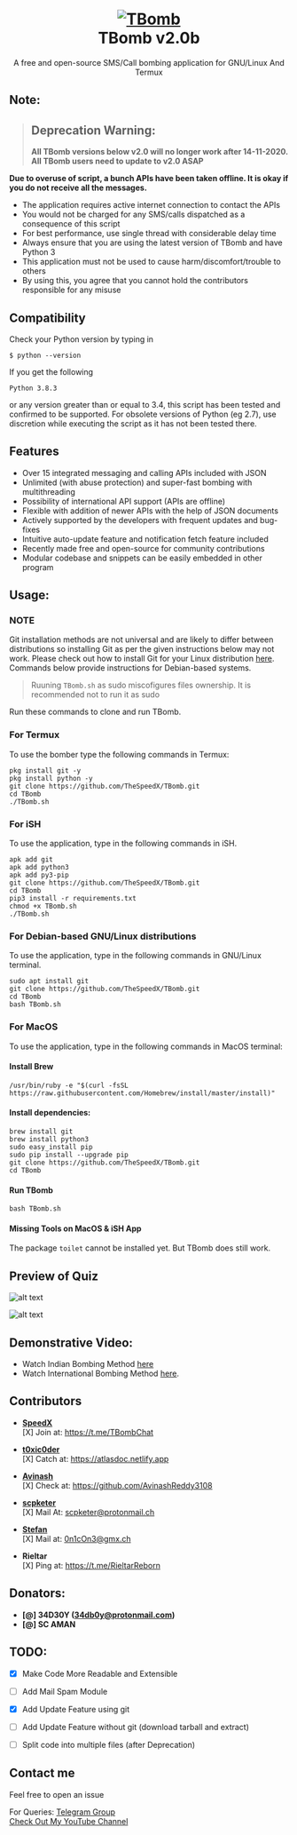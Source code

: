 <h1 align="center">
  <br>
  <a href="https://github.com/TheSpeedX/TBomb"><img src="https://i.ibb.co/F4HBKqm/TBomb.png" alt="TBomb"></a>
  <br>
  TBomb v2.0b
  <br>
</h1>


<p align="center">A free and open-source SMS/Call bombing application for GNU/Linux And Termux</p>

## Note:


> ## Deprecation Warning:
> **All TBomb versions below v2.0 will no longer work after 14-11-2020.**  
**All TBomb users need to update to v2.0 ASAP**

**Due to overuse of script, a bunch APIs have been taken offline. It is okay if you do not receive all the messages.**


- The application requires active internet connection to contact the APIs
- You would not be charged for any SMS/calls dispatched as a consequence of this script
- For best performance, use single thread with considerable delay time
- Always ensure that you are using the latest version of TBomb and have Python 3
- This application must not be used to cause harm/discomfort/trouble to others
- By using this, you agree that you cannot hold the contributors responsible for any misuse

## Compatibility
Check your Python version by typing in
```shell script
$ python --version
```
If you get the following
```shell script
Python 3.8.3
```
or any version greater than or equal to 3.4, this script has been tested and confirmed to be supported. For obsolete versions of Python (eg 2.7), use discretion while executing the script as it has not been tested there.

## Features
- Over 15 integrated messaging and calling APIs included with JSON
- Unlimited (with abuse protection) and super-fast bombing with multithreading
- Possibility of international API support (APIs are offline)
- Flexible with addition of newer APIs with the help of JSON documents
- Actively supported by the developers with frequent updates and bug-fixes
- Intuitive auto-update feature and notification fetch feature included
- Recently made free and open-source for community contributions
- Modular codebase and snippets can be easily embedded in other program


## Usage:

### NOTE 

Git installation methods are not universal and are likely to differ between distributions so installing Git as per the given instructions below may not work. Please check out how to install Git for your Linux distribution [here](https://git-scm.com/). Commands below provide instructions for Debian-based systems.

>Ruuning `TBomb.sh` as sudo miscofigures files ownership. It is recommended not to run it as sudo

Run these commands to clone and run TBomb.

### For Termux

To use the bomber type the following commands in Termux:
```shell script
pkg install git -y 
pkg install python -y 
git clone https://github.com/TheSpeedX/TBomb.git
cd TBomb
./TBomb.sh
```

### For iSH

To use the application, type in the following commands in iSH.
```shell script
apk add git
apk add python3
apk add py3-pip
git clone https://github.com/TheSpeedX/TBomb.git
cd TBomb
pip3 install -r requirements.txt
chmod +x TBomb.sh
./TBomb.sh
```

### For Debian-based GNU/Linux distributions

To use the application, type in the following commands in GNU/Linux terminal.
```shell script
sudo apt install git
git clone https://github.com/TheSpeedX/TBomb.git
cd TBomb
bash TBomb.sh
```

### For MacOS

To use the application, type in the following commands in MacOS terminal:

#### Install Brew

```shell script
/usr/bin/ruby -e "$(curl -fsSL https://raw.githubusercontent.com/Homebrew/install/master/install)"
````

#### Install dependencies:

```shell script
brew install git
brew install python3
sudo easy_install pip
sudo pip install --upgrade pip
git clone https://github.com/TheSpeedX/TBomb.git
cd TBomb
```

#### Run TBomb

```shell script
bash TBomb.sh
```

#### Missing Tools on MacOS & iSH App

The package `toilet` cannot be installed yet. But TBomb does still work.

## Preview of Quiz
![alt text](https://i.ibb.co/XpHmmhG/678-EFDDD-9940-43-B2-97-EE-8-A4-DA31085-DD-png.jpg) 


![alt text](https://i.ibb.co/tmNvgnh/E7720-F7-B-0-AFE-4-CDA-8-D76-604386-F30249-png.jpg)

## Demonstrative Video:

- Watch Indian Bombing Method [here](https://youtu.be/9KWkwsr_QGw)  
- Watch International Bombing Method [here](https://youtu.be/JqsHkyIcnPM).  

## Contributors

- **[SpeedX](https://github.com/TheSpeedX)**<br>
[X] Join at: https://t.me/TBombChat

- **[t0xic0der](https://github.com/t0xic0der)**<br>
[X] Catch at: https://atlasdoc.netlify.app

- **[Avinash](https://github.com/AvinashReddy3108)**<br>
[X] Check at: https://github.com/AvinashReddy3108

- **[scpketer](https://github.com/scpketer)**<br>
[X] Mail At: scpketer@protonmail.ch

- **[Stefan](https://github.com/0n1cOn3)**<br>
[X] Mail at: 0n1cOn3@gmx.ch

- **Rieltar**<br>
[X] Ping at: https://t.me/RieltarReborn


## Donators:

* **[@] 34D30Y (34db0y@protonmail.com)**
* **[@] SC AMAN**

## TODO:

- [x] Make Code More Readable and Extensible
- [ ] Add Mail Spam Module
- [x] Add Update Feature using git
- [ ] Add Update Feature without git (download tarball and extract)
- [ ] Split code into multiple files (after Deprecation)


## Contact me

Feel free to open an issue  


For Queries: [Telegram Group](https://t.me/TBombChat)  
[Check Out My YouTube Channel](https://www.youtube.com/c/GyanaTech)

